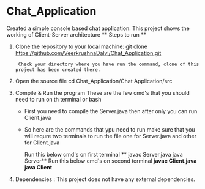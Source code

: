 # Chat_Application
Created a simple console based chat application. This project shows the working of Client-Server architecture 
** Steps to run **

1. Clone the repository to your local machine: git clone https://github.com/VeerkrushnaDalvi/Chat_Application.git

        Check your directory where you have run the command, clone of this project has been created there.

2. Open the source file cd Chat_Application/Chat Application/src

3. Compile & Run the program These are the few cmd's that you should need to run on th terminal or bash
    
    * First you need to compile the Server.java then after only you can run Client.java
    * So here are the commands that ypu need to run make sure that you will requre two terminals to run the file one for Server.java and other for Client.java
        
        Run this below cmd's on first terminal 
           ** javac Server.java
            java Server**
        Run this below cmd's on second terminal 
            **javac Client.java
            java Client**


5. Dependencies : This project does not have any external dependencies.
